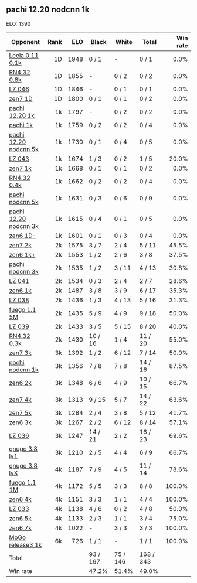 ## pachi 12.20 nodcnn 1k ##

ELO: 1390

Opponent | Rank | ELO | Black | White | Total | Win rate
---------|-----:|----:|-------|-------|-------|-------:
[Leela 0.11 0.1k](Leela%200.11%200.1k.md) | 1D | 1948 | 0 / 1 | - | 0 / 1 | 0.0%
[RN4.32 0.8k](RN4.32%200.8k.md) | 1D | 1855 | - | 0 / 2 | 0 / 2 | 0.0%
[LZ 046](LZ%20046.md) | 1D | 1846 | - | 0 / 1 | 0 / 1 | 0.0%
[zen7 1D](zen7%201D.md) | 1D | 1800 | 0 / 1 | 0 / 1 | 0 / 2 | 0.0%
[pachi 12.20 1k](pachi%2012.20%201k.md) | 1k | 1797 | - | 0 / 2 | 0 / 2 | 0.0%
[pachi 1k](pachi%201k.md) | 1k | 1759 | 0 / 2 | 0 / 2 | 0 / 4 | 0.0%
[pachi 12.20 nodcnn 5k](pachi%2012.20%20nodcnn%205k.md) | 1k | 1730 | 0 / 1 | 0 / 4 | 0 / 5 | 0.0%
[LZ 043](LZ%20043.md) | 1k | 1674 | 1 / 3 | 0 / 2 | 1 / 5 | 20.0%
[zen7 1k](zen7%201k.md) | 1k | 1668 | 0 / 1 | 0 / 1 | 0 / 2 | 0.0%
[RN4.32 0.4k](RN4.32%200.4k.md) | 1k | 1662 | 0 / 2 | 0 / 2 | 0 / 4 | 0.0%
[pachi nodcnn 5k](pachi%20nodcnn%205k.md) | 1k | 1631 | 0 / 3 | 0 / 6 | 0 / 9 | 0.0%
[pachi 12.20 nodcnn 3k](pachi%2012.20%20nodcnn%203k.md) | 1k | 1615 | 0 / 4 | 0 / 1 | 0 / 5 | 0.0%
[zen6 1D-](zen6%201D-.md) | 1k | 1601 | 0 / 1 | 0 / 3 | 0 / 4 | 0.0%
[zen7 2k](zen7%202k.md) | 2k | 1575 | 3 / 7 | 2 / 4 | 5 / 11 | 45.5%
[zen6 1k+](zen6%201k+.md) | 2k | 1553 | 1 / 2 | 2 / 6 | 3 / 8 | 37.5%
[pachi nodcnn 3k](pachi%20nodcnn%203k.md) | 2k | 1535 | 1 / 2 | 3 / 11 | 4 / 13 | 30.8%
[LZ 041](LZ%20041.md) | 2k | 1534 | 0 / 3 | 2 / 4 | 2 / 7 | 28.6%
[zen6 1k](zen6%201k.md) | 2k | 1487 | 3 / 8 | 3 / 9 | 6 / 17 | 35.3%
[LZ 038](LZ%20038.md) | 2k | 1436 | 1 / 3 | 4 / 13 | 5 / 16 | 31.3%
[fuego 1.1 5M](fuego%201.1%205M.md) | 2k | 1435 | 5 / 9 | 4 / 9 | 9 / 18 | 50.0%
[LZ 039](LZ%20039.md) | 2k | 1433 | 3 / 5 | 5 / 15 | 8 / 20 | 40.0%
[RN4.32 0.3k](RN4.32%200.3k.md) | 2k | 1430 | 10 / 16 | 1 / 4 | 11 / 20 | 55.0%
[zen7 3k](zen7%203k.md) | 3k | 1392 | 1 / 2 | 6 / 12 | 7 / 14 | 50.0%
[pachi nodcnn 1k](pachi%20nodcnn%201k.md) | 3k | 1356 | 7 / 8 | 7 / 8 | 14 / 16 | 87.5%
[zen6 2k](zen6%202k.md) | 3k | 1348 | 6 / 6 | 4 / 9 | 10 / 15 | 66.7%
[zen7 4k](zen7%204k.md) | 3k | 1313 | 9 / 15 | 5 / 7 | 14 / 22 | 63.6%
[zen7 5k](zen7%205k.md) | 3k | 1284 | 2 / 4 | 3 / 8 | 5 / 12 | 41.7%
[zen6 3k](zen6%203k.md) | 3k | 1267 | 2 / 2 | 6 / 12 | 8 / 14 | 57.1%
[LZ 036](LZ%20036.md) | 3k | 1247 | 14 / 21 | 2 / 2 | 16 / 23 | 69.6%
[gnugo 3.8 lv1](gnugo%203.8%20lv1.md) | 3k | 1210 | 2 / 5 | 4 / 4 | 6 / 9 | 66.7%
[gnugo 3.8 lvX](gnugo%203.8%20lvX.md) | 4k | 1187 | 7 / 9 | 4 / 5 | 11 / 14 | 78.6%
[fuego 1.1 1M](fuego%201.1%201M.md) | 4k | 1172 | 5 / 5 | 3 / 3 | 8 / 8 | 100.0%
[zen6 4k](zen6%204k.md) | 4k | 1151 | 3 / 3 | 1 / 1 | 4 / 4 | 100.0%
[LZ 033](LZ%20033.md) | 4k | 1138 | 4 / 6 | 0 / 2 | 4 / 8 | 50.0%
[zen6 5k](zen6%205k.md) | 4k | 1133 | 2 / 3 | 1 / 1 | 3 / 4 | 75.0%
[zen6 7k](zen6%207k.md) | 4k | 1022 | - | 3 / 3 | 3 / 3 | 100.0%
[MoGo release3 1k](MoGo%20release3%201k.md) | 6k | 726 | 1 / 1 | - | 1 / 1 | 100.0%
Total | | | 93 / 197 | 75 / 146 | 168 / 343 | 
Win rate| | | 47.2% | 51.4% | 49.0% | 
